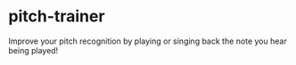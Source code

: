 # pitch-trainer
Improve your pitch recognition by playing or singing back the note you hear being played!
